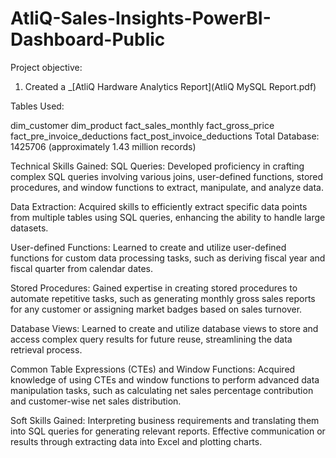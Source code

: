 # AtliQ-Sales-Insights-PowerBI-Dashboard-Public
Project objective:

1. Created a _[AtliQ Hardware Analytics Report](AtliQ MySQL Report.pdf)

Tables Used:

 dim_customer
 dim_product
 fact_sales_monthly
 fact_gross_price
 fact_pre_invoice_deductions
 fact_post_invoice_deductions
Total Database: 1425706 (approximately 1.43 million records)

Technical Skills Gained:
SQL Queries: Developed proficiency in crafting complex SQL queries involving various joins, user-defined functions, stored procedures, and window functions to extract, manipulate, and analyze data.

Data Extraction: Acquired skills to efficiently extract specific data points from multiple tables using SQL queries, enhancing the ability to handle large datasets.

User-defined Functions: Learned to create and utilize user-defined functions for custom data processing tasks, such as deriving fiscal year and fiscal quarter from calendar dates.

Stored Procedures: Gained expertise in creating stored procedures to automate repetitive tasks, such as generating monthly gross sales reports for any customer or assigning market badges based on sales turnover.

Database Views: Learned to create and utilize database views to store and access complex query results for future reuse, streamlining the data retrieval process.

Common Table Expressions (CTEs) and Window Functions: Acquired knowledge of using CTEs and window functions to perform advanced data manipulation tasks, such as calculating net sales percentage contribution and customer-wise net sales distribution.

Soft Skills Gained:
Interpreting business requirements and translating them into SQL queries for generating relevant reports.
Effective communication or results through extracting data into Excel and plotting charts.
